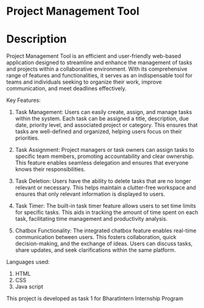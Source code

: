 # Project Management Tool 

# Description
Project Management Tool is an efficient and user-friendly web-based application designed to streamline and enhance the management of tasks and projects within a collaborative environment. With its comprehensive range of features and functionalities, it serves as an indispensable tool for teams and individuals seeking to organize their work, improve communication, and meet deadlines effectively.

Key Features:

1. Task Management: Users can easily create, assign, and manage tasks within the system. Each task can be assigned a title, description, due date, priority level, and associated project or category. This ensures that tasks are well-defined and organized, helping users focus on their priorities.

2. Task Assignment: Project managers or task owners can assign tasks to specific team members, promoting accountability and clear ownership. This feature enables seamless delegation and ensures that everyone knows their responsibilities.

3. Task Deletion: Users have the ability to delete tasks that are no longer relevant or necessary. This helps maintain a clutter-free workspace and ensures that only relevant information is displayed to users.

4. Task Timer: The built-in task timer feature allows users to set time limits for specific tasks. This aids in tracking the amount of time spent on each task, facilitating time management and productivity analysis.

5. Chatbox Functionality: The integrated chatbox feature enables real-time communication between users. This fosters collaboration, quick decision-making, and the exchange of ideas. Users can discuss tasks, share updates, and seek clarifications within the same platform.

Languages used:

1. HTML
2. CSS
3. Java script
   
This project is developed as task 1 for BharatIntern Internship Program

